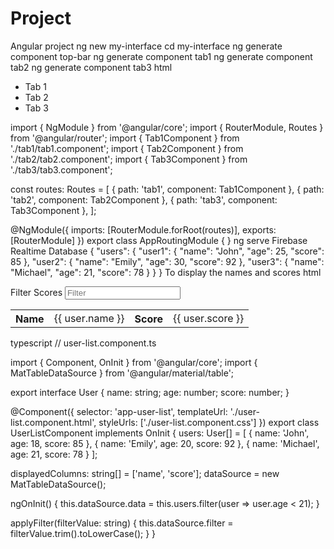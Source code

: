# Project
Angular project
ng new my-interface
cd my-interface
ng generate component top-bar
ng generate component tab1
ng generate component tab2
ng generate component tab3
html
<nav>
  <ul>
    <li><a routerLink="/tab1">Tab 1</a></li>
    <li><a routerLink="/tab2">Tab 2</a></li>
    <li><a routerLink="/tab3">Tab 3</a></li>
  </ul>
</nav>
import { NgModule } from '@angular/core';
import { RouterModule, Routes } from '@angular/router';
import { Tab1Component } from './tab1/tab1.component';
import { Tab2Component } from './tab2/tab2.component';
import { Tab3Component } from './tab3/tab3.component';

const routes: Routes = [
  { path: 'tab1', component: Tab1Component },
  { path: 'tab2', component: Tab2Component },
  { path: 'tab3', component: Tab3Component },
];

@NgModule({
  imports: [RouterModule.forRoot(routes)],
  exports: [RouterModule]
})
export class AppRoutingModule { }
<app-top-bar></app-top-bar>
<router-outlet></router-outlet>
ng serve
Firebase Realtime Database
{
  "users": {
    "user1": {
      "name": "John",
      "age": 25,
      "score": 85
    },
    "user2": {
      "name": "Emily",
      "age": 30,
      "score": 92
    },
    "user3": {
      "name": "Michael",
      "age": 21,
      "score": 78
    }
  }
}
To display the names and scores 
html
<!-- user-list.component.html -->

<!-- Import Angular Material modules -->
<link rel="stylesheet" href="https://fonts.googleapis.com/icon?family=Material+Icons">
<mat-form-field>
  <mat-label>Filter Scores</mat-label>
  <input matInput (keyup)="applyFilter($event.target.value)" placeholder="Filter">
</mat-form-field>

<table mat-table [dataSource]="dataSource" class="mat-elevation-z8">
  <!-- Columns -->
  <ng-container matColumnDef="name">
    <th mat-header-cell *matHeaderCellDef>Name</th>
    <td mat-cell *matCellDef="let user">{{ user.name }}</td>
  </ng-container>

  <ng-container matColumnDef="score">
    <th mat-header-cell *matHeaderCellDef>Score</th>
    <td mat-cell *matCellDef="let user">{{ user.score }}</td>
  </ng-container>

  <!-- Column definitions -->
  <tr mat-header-row *matHeaderRowDef="displayedColumns"></tr>
  <tr mat-row *matRowDef="let user; columns: displayedColumns;"></tr>
</table>
typescript
// user-list.component.ts

import { Component, OnInit } from '@angular/core';
import { MatTableDataSource } from '@angular/material/table';

export interface User {
  name: string;
  age: number;
  score: number;
}

@Component({
  selector: 'app-user-list',
  templateUrl: './user-list.component.html',
  styleUrls: ['./user-list.component.css']
})
export class UserListComponent implements OnInit {
  users: User[] = [
    { name: 'John', age: 18, score: 85 },
    { name: 'Emily', age: 20, score: 92 },
    { name: 'Michael', age: 21, score: 78 }
  ];

  displayedColumns: string[] = ['name', 'score'];
  dataSource = new MatTableDataSource<User>();

  ngOnInit() {
    this.dataSource.data = this.users.filter(user => user.age < 21);
  }

  applyFilter(filterValue: string) {
    this.dataSource.filter = filterValue.trim().toLowerCase();
  }
}



 
   
